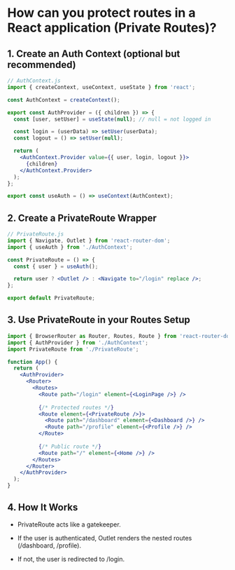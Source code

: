 # How can you protect routes in a React application (Private Routes)? 

## 1. Create an Auth Context (optional but recommended)
```jsx
// AuthContext.js
import { createContext, useContext, useState } from 'react';

const AuthContext = createContext();

export const AuthProvider = ({ children }) => {
  const [user, setUser] = useState(null); // null = not logged in

  const login = (userData) => setUser(userData);
  const logout = () => setUser(null);

  return (
    <AuthContext.Provider value={{ user, login, logout }}>
      {children}
    </AuthContext.Provider>
  );
};

export const useAuth = () => useContext(AuthContext);
```

## 2. Create a PrivateRoute Wrapper
```jsx
// PrivateRoute.js
import { Navigate, Outlet } from 'react-router-dom';
import { useAuth } from './AuthContext';

const PrivateRoute = () => {
  const { user } = useAuth();

  return user ? <Outlet /> : <Navigate to="/login" replace />;
};

export default PrivateRoute;
```

## 3. Use PrivateRoute in your Routes Setup
```jsx
import { BrowserRouter as Router, Routes, Route } from 'react-router-dom';
import { AuthProvider } from './AuthContext';
import PrivateRoute from './PrivateRoute';

function App() {
  return (
    <AuthProvider>
      <Router>
        <Routes>
          <Route path="/login" element={<LoginPage />} />
          
          {/* Protected routes */}
          <Route element={<PrivateRoute />}>
            <Route path="/dashboard" element={<Dashboard />} />
            <Route path="/profile" element={<Profile />} />
          </Route>
          
          {/* Public route */}
          <Route path="/" element={<Home />} />
        </Routes>
      </Router>
    </AuthProvider>
  );
}
```

## 4. How It Works

- PrivateRoute acts like a gatekeeper.

- If the user is authenticated, Outlet renders the nested routes (/dashboard, /profile).

- If not, the user is redirected to /login.